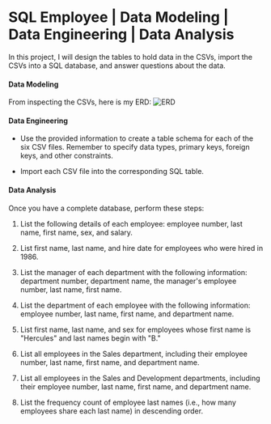 # SQL Employee | Data Modeling | Data Engineering | Data Analysis

In this project, I will design the tables to hold data in the CSVs, import the CSVs into a SQL database, and answer questions about the data. 

#### Data Modeling

From inspecting the CSVs, here is my ERD:
![ERD](https://github.com/bryan-lolordo/sql-project/blob/6410b1a99c9a406b5c79c6825195396b73fe2188/EmployeeSQL/ERD.PNG)

#### Data Engineering

* Use the provided information to create a table schema for each of the six CSV files. Remember to specify data types, primary keys, foreign keys, and other constraints.

* Import each CSV file into the corresponding SQL table. 

#### Data Analysis

Once you have a complete database, perform these steps:

1. List the following details of each employee: employee number, last name, first name, sex, and salary.

2. List first name, last name, and hire date for employees who were hired in 1986.

3. List the manager of each department with the following information: department number, department name, the manager's employee number, last name, first name.

4. List the department of each employee with the following information: employee number, last name, first name, and department name.

5. List first name, last name, and sex for employees whose first name is "Hercules" and last names begin with "B."

6. List all employees in the Sales department, including their employee number, last name, first name, and department name.

7. List all employees in the Sales and Development departments, including their employee number, last name, first name, and department name.

8. List the frequency count of employee last names (i.e., how many employees share each last name) in descending order.

